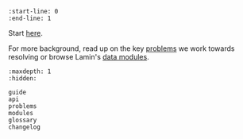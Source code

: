 ```{include} ../README.md
:start-line: 0
:end-line: 1
```

Start [here](/guide/index.md).

For more background, read up on the key [problems](problems) we work towards resolving or browse Lamin's [data modules](modules).

```{toctree}
:maxdepth: 1
:hidden:

guide
api
problems
modules
glossary
changelog
```
